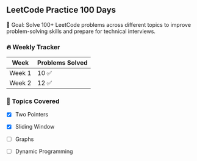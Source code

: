 ## LeetCode Practice 100 Days

📌 Goal: Solve 100+ LeetCode problems across different topics to improve problem-solving skills and prepare for technical interviews.

### 🔥 Weekly Tracker

| Week | Problems Solved |
|------|------------------|
| Week 1 | 10 ✅ |
| Week 2 | 12 ✅ |

### 🧠 Topics Covered
- [x] Two Pointers
- [x] Sliding Window
- [ ] Graphs
- [ ] Dynamic Programming

